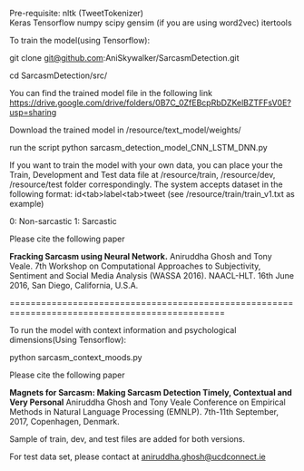 
Pre-requisite:
nltk (TweetTokenizer)<br/>
Keras
Tensorflow
numpy
scipy
gensim (if you are using word2vec)
itertools

To train the model(using Tensorflow):

git clone git@github.com:AniSkywalker/SarcasmDetection.git

cd SarcasmDetection/src/

You can find the trained model file in the following link
https://drive.google.com/drive/folders/0B7C_0ZfEBcpRbDZKelBZTFFsV0E?usp=sharing

Download the trained model in /resource/text_model/weights/

run the script
python sarcasm_detection_model_CNN_LSTM_DNN.py

If you want to train the model with your own data, you can place your the Train, Development and Test data file at /resource/train, /resource/dev, /resource/test folder correspondingly.
The system accepts dataset in the following format:
id\<tab\>label\<tab\>tweet (see /resource/train/train_v1.txt as example)

0: Non-sarcastic
1: Sarcastic

Please cite the following paper

<b>Fracking Sarcasm using Neural Network.</b>
Aniruddha Ghosh and Tony Veale. 
7th Workshop on Computational Approaches to Subjectivity, Sentiment and Social Media Analysis (WASSA 2016). 
NAACL-HLT. 16th June 2016, San Diego, California, U.S.A. 

===============================================================================================

To run the model with context information and psychological dimensions(Using Tensorflow):

python sarcasm_context_moods.py

Please cite the following paper

<b>Magnets for Sarcasm: Making Sarcasm Detection Timely, Contextual and Very Personal</b>
Aniruddha Ghosh and Tony Veale
Conference on Empirical Methods in Natural Language Processing (EMNLP).
7th-11th September, 2017, Copenhagen, Denmark.

Sample of train, dev, and test files are added for both versions.

For test data set, please contact at aniruddha.ghosh@ucdconnect.ie
